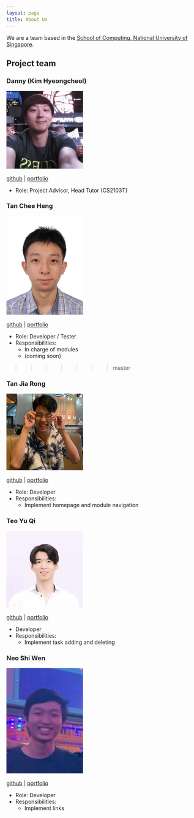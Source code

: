 ```yaml
---
layout: page
title: About Us
---
```


We are a team based in the [School of Computing, National University of Singapore](http://www.comp.nus.edu.sg).

## Project team

### Danny (Kim Hyeongcheol)

<img src="images/about-us/bluesky0911.png" width="200px">

[github](https://github.com/bluesky0911) | 
[portfolio](team/bluesky0911.md)

* Role: Project Advisor, Head Tutor (CS2103T)

### Tan Chee Heng

<img src="images/cheeheng.png" width="200px">

[github](http://github.com/cheeheng) |
[portfolio](team/cheeheng.md)

* Role: Developer / Tester
* Responsibilities:
  * In charge of modules
  * (coming soon)
>>>>>>> master

### Tan Jia Rong

<img src="./images/about-us/tan-jia-rong.png" width="200px">

[github](https://github.com/Tan-Jia-Rong) |
[portfolio](team/tan-jia-rong.md)

* Role: Developer
* Responsibilities:
  * Implement homepage and module navigation
  
### Teo Yu Qi

<img src="images/about-us/teoyuqi.png" width="200px">

[github](http://github.com/teoyuqi) | 
[portfolio](team/teoyuqi.md)
* Developer
* Responsibilities:
  * Implement task adding and deleting

### Neo Shi Wen

<img src="images/about-us/neoshiwen.png" width="200px">

[github](http://github.com/shwene) |
[portfolio](team/neo-shi-wen.md)

* Role: Developer
* Responsibilities:
  * Implement links

